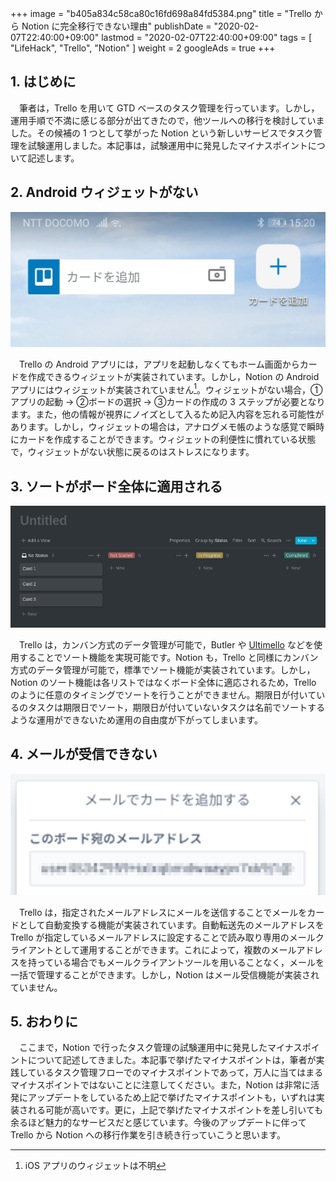 +++
image = "b405a834c58ca80c16fd698a84fd5384.png"
title = "Trello から Notion に完全移行できない理由"
publishDate = "2020-02-07T22:40:00+09:00"
lastmod = "2020-02-07T22:40:00+09:00"
tags = [ "LifeHack", "Trello", "Notion" ]
weight = 2
googleAds = true
+++

## 1. はじめに

　筆者は，Trello を用いて GTD ベースのタスク管理を行っています。しかし，運用手順で不満に感じる部分が出てきたので，他ツールへの移行を検討していました。その候補の 1 つとして挙がった Notion という新しいサービスでタスク管理を試験運用しました。本記事は，試験運用中に発見したマイナスポイントについて記述します。

## 2. Android ウィジェットがない

![](1589ac2cbc08d26bdd30c80e2ac3f955.jpg)

　Trello の Android アプリには，アプリを起動しなくてもホーム画面からカードを作成できるウィジェットが実装されています。しかし，Notion の Android アプリにはウィジェットが実装されていません[^1]。ウィジェットがない場合，①アプリの起動 → ②ボードの選択 → ③カードの作成の 3 ステップが必要となります。また，他の情報が視界にノイズとして入るため記入内容を忘れる可能性があります。しかし，ウィジェットの場合は，アナログメモ帳のような感覚で瞬時にカードを作成することができます。ウィジェットの利便性に慣れている状態で，ウィジェットがない状態に戻るのはストレスになります。

[^1]: iOS アプリのウィジェットは不明

## 3. ソートがボード全体に適用される

![](13de972ca7bd0a9012532433b80398ed.png)

　Trello は，カンバン方式のデータ管理が可能で，Butler や [Ultimello](https://chrome.google.com/webstore/detail/ultimello-the-features-pa/hahbfgjfimnmogoinnenhheepfcphnmm) などを使用することでソート機能を実現可能です。Notion も，Trello と同様にカンバン方式のデータ管理が可能で，標準でソート機能が実装されています。しかし，Notion のソート機能は各リストではなくボード全体に適応されるため，Trello のように任意のタイミングでソートを行うことができません。期限日が付いているのタスクは期限日でソート，期限日が付いていないタスクは名前でソートするような運用ができないため運用の自由度が下がってしまいます。

## 4. メールが受信できない

![](78b52f1e8cbbd91527cef030e50515d5.png)

　Trello は，指定されたメールアドレスにメールを送信することでメールをカードとして自動変換する機能が実装されています。自動転送先のメールアドレスを Trello が指定しているメールアドレスに設定することで読み取り専用のメールクライアントとして運用することができます。これによって，複数のメールアドレスを持っている場合でもメールクライアントツールを用いることなく，メールを一括で管理することができます。しかし，Notion はメール受信機能が実装されていません。

## 5. おわりに

　ここまで，Notion で行ったタスク管理の試験運用中に発見したマイナスポイントについて記述してきました。本記事で挙げたマイナスポイントは，筆者が実践しているタスク管理フローでのマイナスポイントであって，万人に当てはまるマイナスポイントではないことに注意してください。また，Notion は非常に活発にアップデートをしているため上記で挙げたマイナスポイントも，いずれは実装される可能が高いです。更に，上記で挙げたマイナスポイントを差し引いても余るほど魅力的なサービスだと感じています。今後のアップデートに伴って Trello から Notion への移行作業を引き続き行っていこうと思います。